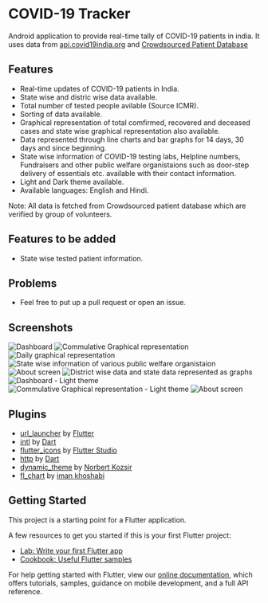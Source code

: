 # COVID-19 Tracker

Android application to provide real-time tally of COVID-19 patients in india. It uses data from [api.covid19india.org](https://api.covid19india.org) and [Crowdsourced Patient Database](https://docs.google.com/spreadsheets/u/1/d/e/2PACX-1vSz8Qs1gE_IYpzlkFkCXGcL_BqR8hZieWVi-rphN1gfrO3H4lDtVZs4kd0C3P8Y9lhsT1rhoB-Q_cP4/pubhtml)

## Features
* Real-time updates of COVID-19 patients in India.
* State wise and distric wise data available.
* Total number of tested people avilable (Source ICMR).
* Sorting of data available.
* Graphical representation of total comfirmed, recovered and deceased cases and state wise graphical representation also available.
* Data represented through line charts and bar graphs for 14 days, 30 days and since beginning.
* State wise information of COVID-19 testing labs, Helpline numbers, Fundraisers and other public welfare organistaions such as door-step delivery of essentials etc. available with their contact information.
* Light and Dark theme available.
* Available languages: English and Hindi.

Note: All data is fetched from Crowdsourced patient database which are verified by group of volunteers.

## Features to be added
* State wise tested patient information.

## Problems
* Feel free to put up a pull request or open an issue.

## Screenshots
![Dashboard](screenshots/1.png)   ![Commulative Graphical representation](screenshots/2.png)    ![Daily graphical representation](screenshots/3.png)    ![State wise information of various public welfare organistaion](screenshots/4.png)   ![About screen](screenshots/5.png)    ![District wise data and state data represented as graphs](screenshots/6.png)   ![Dashboard - Light theme](screenshots/7.png)    ![Commulative Graphical representation - Light theme](screenshots/8.png)   ![About screen](screenshots/9.png)

## Plugins
* [url_launcher](https://github.com/flutter/plugins/tree/master/packages/url_launcher/url_launcher) by [Flutter](https://github.com/flutter)
* [intl](https://github.com/dart-lang/intl) by [Dart](https://github.com/dart-lang/)
* [flutter_icons](https://github.com/flutter-studio/flutter-icons) by [Flutter Studio](https://github.com/flutter-studio)
* [http](https://github.com/dart-lang/http) by [Dart](https://github.com/dart-lang/)
* [dynamic_theme](https://github.com/Norbert515/dynamic_theme) by [Norbert Kozsir](https://github.com/Norbert515/)
* [fl_chart](https://github.com/imaNNeoFighT/fl_chart) by [iman khoshabi](https://github.com/imaNNeoFighT/)

## Getting Started

This project is a starting point for a Flutter application.

A few resources to get you started if this is your first Flutter project:

- [Lab: Write your first Flutter app](https://flutter.dev/docs/get-started/codelab)
- [Cookbook: Useful Flutter samples](https://flutter.dev/docs/cookbook)

For help getting started with Flutter, view our
[online documentation](https://flutter.dev/docs), which offers tutorials,
samples, guidance on mobile development, and a full API reference.
